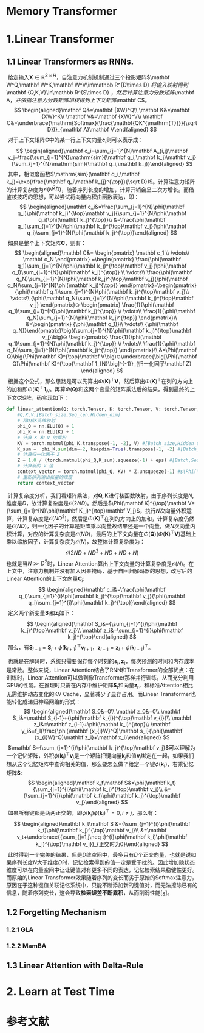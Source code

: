 # Memory Transformer



# 1.Linear Transformer

## 1.1 Linear Transformers as RNNs.

​	给定输入$\mathbf X\in \mathbb R^{S\times H}$，自注意力机制机制通过三个投影矩阵$\mathbf W^Q,\mathbf W^K,\mathbf W^V\in\mathbb R^{D\times D} $将输入映射得到$\mathbf {Q,K,V}\in\mathbb R^{S\times D} $，然后计算注意力分数矩阵$\mathbf A$，并依据注意力分数矩阵加权得到上下文矩阵$\mathbf C$。	
$$
\begin{aligned}\mathbf Q&=\mathbf {XW}^Q\\
\mathbf K&=\mathbf {XW}^K\\
\mathbf V&=\mathbf {XW}^V\\
\mathbf C&=\underbrace{\mathrm{Softmax}(\frac{\mathbf{QK^{\mathrm{T}}}}{\sqrt D})}_{\mathbf A}\mathbf V\end{aligned}
$$
​	对于上下文矩阵$\mathbf C$中的某一行上下文向量$\mathbf c_i$则可以表示成：
$$
\begin{aligned}\mathbf c_i=\sum_{j=1}^{N}\mathbf A_{i,j}\mathbf v_j=\frac{\sum_{j=1}^{N}\mathrm{sim}(\mathbf q_i,\mathbf k_j)\mathbf v_j}{\sum_{j=1}^{N}\mathrm{sim}(\mathbf q_i,\mathbf k_j)}\end{aligned}
$$
​	其中，相似度函数$\mathrm{sim}(\mathbf q_i,\mathbf k_j)=\exp(\frac{\mathbf q_i\mathbf k_{j}^{\top}}{\sqrt D})$。计算注意力矩阵的计算复杂度为$\mathcal O(N^2D)$，随着序列长度的增加，计算开销会呈二次方增长。而借鉴核技巧的思想，可以尝试将向量内积由函数表达，即：
$$
\begin{aligned}\mathbf c_i&=\frac{\sum_{j=1}^{N}\phi(\mathbf q_i)\phi(\mathbf k_j)^{\top}\mathbf v_j}{\sum_{j=1}^{N}\phi(\mathbf q_i)\phi(\mathbf k_j)^{\top}}\\
&=\frac{\phi(\mathbf q_i)\sum_{j=1}^{N}\phi(\mathbf k_j)^{\top}\mathbf v_j}{\phi(\mathbf q_i)\sum_{j=1}^{N}\phi(\mathbf k_j)^{\top}}\end{aligned}
$$
​	如果是整个上下文矩阵$\mathbf C$，则有：
$$
\begin{aligned}\mathbf C&=
\begin{pmatrix}
\mathbf c_1 \\
\vdots\\
\mathbf c_N
\end{pmatrix}
=\begin{pmatrix}
\frac{\phi(\mathbf q_1)\sum_{j=1}^{N}\phi(\mathbf k_j)^{\top}\mathbf v_j}{\phi(\mathbf q_1)\sum_{j=1}^{N}\phi(\mathbf k_j)^{\top}} \\
\vdots\\
\frac{\phi(\mathbf q_N)\sum_{j=1}^{N}\phi(\mathbf k_j)^{\top}\mathbf v_j}{\phi(\mathbf q_N)\sum_{j=1}^{N}\phi(\mathbf k_j)^{\top}}
\end{pmatrix}=\begin{pmatrix}
{\phi(\mathbf q_1)\sum_{j=1}^{N}\phi(\mathbf k_j)^{\top}\mathbf v_j}\\
\vdots\\
{\phi(\mathbf q_N)\sum_{j=1}^{N}\phi(\mathbf k_j)^{\top}\mathbf v_j}
\end{pmatrix}⊙
\begin{pmatrix}
\frac{1}{\phi(\mathbf q_1)\sum_{j=1}^{N}\phi(\mathbf k_j)^{\top}} \\
\vdots\\
\frac{1}{\phi(\mathbf q_N)\sum_{j=1}^{N}\phi(\mathbf k_j)^{\top}}
\end{pmatrix}\\
&=\begin{pmatrix}
{\phi(\mathbf q_1)}\\
\vdots\\
{\phi(\mathbf q_N)}\end{pmatrix}\big({\sum_{j=1}^{N}\phi(\mathbf k_j)^{\top}\mathbf v_j}\big)⊙
\begin{pmatrix}
\frac{1}{\phi(\mathbf q_1)\sum_{j=1}^{N}\phi(\mathbf k_j)^{\top}} \\
\vdots\\
\frac{1}{\phi(\mathbf q_N)\sum_{j=1}^{N}\phi(\mathbf k_j)^{\top}}
\end{pmatrix}\\
&=\Phi(\mathbf Q)\big(\Phi(\mathbf K)^{\top}\mathbf V\big)⊙\underbrace{\big[\Phi(\mathbf Q)\Phi(\mathbf K)^{\top}\mathbf 1_{N}\big]^{-1}}_{归一化因子\mathbf Z}
\end{aligned}
$$
​	根据这个公式，那么思路是可以先算出$\Phi(\mathbf K)^{\top}\mathbf V$，然后算出$\Phi(\mathbf K)^{\top}$在列的方向上的加和即$\Phi(\mathbf K)^{\top}\mathbf 1_{N}$。再算$\Phi(\mathbf Q)$和这两个变量的矩阵乘法后的结果，得到最终的上下文$\mathbf C$矩阵，码实现如下：

```python
def linear_attention(Q: torch.Tensor, K: torch.Tensor, V: torch.Tensor, eps: float) -> torch.Tensor:
	#Q,K,V:[Batch_size,Seq_len,Hidden_dim]
    # 将Q核K高维映射
    phi_Q = nn.ELU(Q) + 1
    phi_K = nn.ELU(K) + 1
    # 计算 K 和 V 的乘积
    KV = torch.matmul(phi_K.transpose(-1, -2), V) #[Batch_size,Hidden_dim,Hidden_dim] $\Phi(\mathbf K)^{\top}\mathbf V$
    K_sum =  phi_K.sum(dim=-2, keepdim=True).transpose(-1, -2) #[Batch_size,Hidden_dim,1] $\Phi(\mathbf K)^{\top}\mathbf 1_{N}$
    # 计算归一化因子 Z
    Z = 1.0 / (torch.matmul(phi_Q,K_sum).squeeze(-1) + eps) #[Batch,Seq_len,1] $\big[\Phi(\mathbf Q)\Phi(\mathbf K)^{\top}\mathbf 1_{N}\big]^{-1}$
    # 计算新的 V 值
    context_vector = torch.matmul(phi_Q, KV) * Z.unsqueeze(-1) #$\Phi(\mathbf Q)\big(\Phi(\mathbf K)^{\top}\mathbf V\big)⊙\big[\Phi(\mathbf Q)\Phi(\mathbf K)^{\top}\mathbf 1_{N}\big]^{-1}$
    # 重新排列输出张量的维度
    return context_vector
```

​	计算复杂度分析，我们看矩阵乘法，对$\mathbf {Q,K}$进行核函数映射，由于序列长度是$N$,维度是$D$，故计算复杂度是$\mathcal O(2ND)$。然后是$\Phi(\mathbf K)^{\top}\mathbf V={\sum_{j=1}^{N}\phi(\mathbf K_j)^{\top}\mathbf V_j}$，执行$N$次向量外积运算，计算复杂度是$\mathcal O(ND^2)$，然后是$\Phi(\mathbf K)^{\top}$在列的方向上的加和，计算复杂度仍然是$\mathcal O(ND)$，归一化因子的计算是矩阵乘以向量故结果还是一个向量，做$N$次向量内积计算，对应的计算复杂度是$\mathcal O(ND)$，最后的上下文向量在$\Phi(\mathbf Q)\big(\Phi(\mathbf K)^{\top}\mathbf V\big)$基础上乘以缩放因子，计算复杂度为$\mathcal O(N)$，故整体计算复杂度为：
$$
\mathcal O(2ND+ND^2+ND+ND+N)
$$
​	也就是当$N\gg D^2$时，Linear Attention算出上下文向量的计算复杂度是$\mathcal O(N)$。在上文中，注意力机制并没有加入因果掩码，基于自回归解码器的思想，改写后的Linear Attention的上下文向量$\mathbf C_i$:
$$
\begin{aligned}\mathbf c_i&=\frac{\phi(\mathbf q_i)\sum_{j=1}^{i}\phi(\mathbf k_j)^{\top}\mathbf v_j}{\phi(\mathbf q_i)\sum_{j=1}^{i}\phi(\mathbf k_j)^{\top}}\end{aligned}
$$
​	定义两个新变量$\mathbf S_i$和$\mathbf z_i$如下：
$$
\begin{aligned}\mathbf S_i&={\sum_{j=1}^{i}\phi(\mathbf k_j)^{\top}\mathbf v_j}\\
\mathbf z_i&=\sum_{j=1}^{i}\phi(\mathbf k_j)^{\top}\end{aligned}
$$
​	那么，有$\mathbf S_{i+1}=\mathbf S_i+{\phi(\mathbf k_{i+1})^{\top}\mathbf v_{i+1}}$，$\mathbf z_{i+1}=\mathbf z_{i}+\phi(\mathbf k_{i+1})^{\top}$。

​	也就是在解码时，系统只需要保存每个时刻的$\mathbf s_t,\mathbf z_t$，每次预测的时间和内存成本是常数。整体来说，Linear Attention结合了RNN和Transformer的全部优点：在训练时，Linear Attention可以做到像Transformer那样并行训练，从而充分利用GPU的性能。在推理时只需在内存中维护矩阵$\mathbf S_t$和向量$\mathbf z_t$，和标准Attention相比无需维护动态变化的KV Cache，显著减少了显存占用。而Linear Transformer也能转化成递归神经网络的形式：
$$
\begin{aligned}\mathbf S_0&=0\\
\mathbf z_0&=0\\
\mathbf S_i&=\mathbf S_{i-1}+{\phi(\mathbf k_{i})^{\top}\mathbf v_{i}}\\
\mathbf z_i&=\mathbf z_{i-1}+\phi(\mathbf k_i)^{\top}\\
\mathbf y_i&=f_l(\frac{\phi(\mathbf {x_{i}W}^Q)\mathbf s_i}{\phi(\mathbf {x_{i}W}^Q)\mathbf z_i}+\mathbf x_i)\end{aligned}
$$
​	$\mathbf S={\sum_{j=1}^{i}\phi(\mathbf k_j)^{\top}\mathbf v_j}$可以理解为一个记忆矩阵，外积${\phi(\mathbf k_j)^{\top}\mathbf v_j}$是一个矩阵把键向量$\mathbf k_j$和值$\mathbf v_j$绑定在一起，如果我们想从这个记忆矩阵中查询相关的值，那么要怎么做？给定一个键$\phi(\mathbf k_t)$，右乘记忆矩阵$\mathbf S$:
$$
\begin{aligned}\mathbf k_t\mathbf S&=\phi(\mathbf k_t){\sum_{j=1}^{i}\phi(\mathbf k_j)^{\top}\mathbf v_j}\\
&={\sum_{j=1}^{i}\phi(\mathbf k_t)\phi(\mathbf k_j)^{\top}\mathbf v_j}\end{aligned}
$$
​	如果所有键都是两两正交的，即$\phi(\mathbf k_i)\phi(\mathbf k_j)^{\top}=0,i\neq j$，那么有：
$$
\begin{aligned}\mathbf k_t\mathbf S
&={\sum_{j=1}^{i}\phi(\mathbf k_t)\phi(\mathbf k_j)^{\top}\mathbf v_j}\\
&=\mathbf v_t+\underbrace{{\sum_{j=1,j\neq t}^{i}\phi(\mathbf k_i)\phi(\mathbf k_j)^{\top}\mathbf v_j}}_{正交时为0}\end{aligned}
$$
​	此时得到一个完美的结果，但是$D$维空间中，最多只有$D$个正交向量，也就是说如果序列长度$N$大于维度$D$时，记忆检索得到的值一定是受干扰的。因此增加隐状态维度可以在向量空间中让让键值对有更多不同的表达，记忆检索结果稳健性更好。而原始的Linear Transformer效果随着序列的变长而劣于原始的$\mathrm{Softmax}$注意力，原因在于这种键值关联记忆系统中，只能不断添加新的键值对，而无法擦除已有的信息，随着序列变长，这会导致**检索误差不断累积**，从而削弱性能[[x]](https://sustcsonglin.github.io/blog/2024/deltanet-1/)。

## 1.2 Forgetting Mechanism

### 1.2.1 GLA



### 1.2.2 MamBA





## 1.3 Linear Attention with Delta-Rule





# 2. Learn at Test Time







# 参考文献

